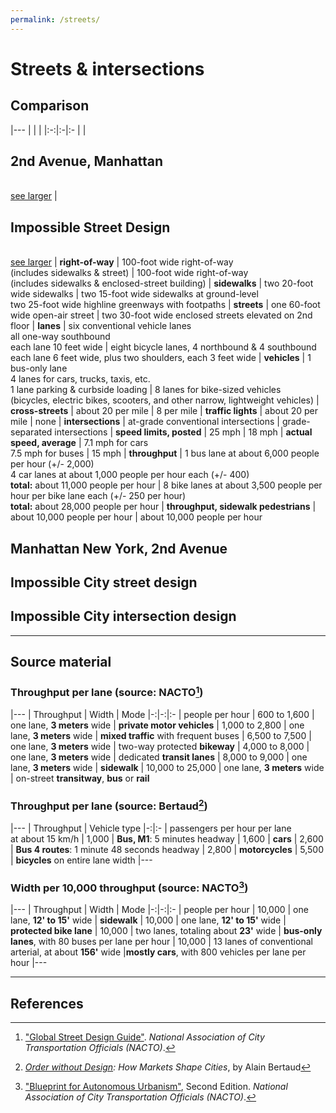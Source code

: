 ```yaml
---
permalink: /streets/
---
```

# Streets & intersections


## <a name="comparison"></a>Comparison

  |---
  |  |  | 
  |:-:|:-|:-
  | | <object width="400" data="../svg/drawings/manhattan_ave.svg"></object><br><h2>2nd Avenue, Manhattan</h2><br><a href="#manhattan">see larger</a> | <object width="400"   data="../svg/drawings/impossible_ave.svg"></object><br><h2>Impossible Street Design</h2><br><a href="#impossible">see larger</a>
  | **right-of-way** | 100-foot wide right-of-way<br>(includes sidewalks & street) | 100-foot wide right-of-way<br>(includes sidewalks & enclosed-street building)
  | **sidewalks**    | two 20-foot wide sidewalks | two 15-foot wide sidewalks at ground-level <br> two 25-foot wide highline greenways with footpaths
  | **streets**      | one 60-foot wide open-air street      | two 30-foot wide enclosed streets elevated on 2nd floor
  | **lanes**        | six conventional vehicle lanes<br>all one-way southbound<br>each lane 10 feet wide | eight bicycle lanes, 4 northbound & 4 southbound<br>each lane 6 feet wide, plus two shoulders, each 3 feet wide
  | **vehicles**     | 1 bus-only lane<br> 4 lanes for cars, trucks, taxis, etc. <br> 1 lane parking & curbside loading | 8 lanes for bike-sized vehicles<br>(bicycles, electric bikes, scooters, and other narrow, lightweight vehicles)
  | **cross-streets** | about 20 per mile | 8 per mile
  | **traffic lights** | about 20 per mile | none
  | **intersections** | at-grade conventional intersections | grade-separated intersections
  | **speed limits, posted** | 25 mph | 18 mph 
  | **actual speed, average** | 7.1 mph for cars <br> 7.5 mph for buses | 15 mph 
  | **throughput** | 1 bus lane at about 6,000 people per hour (+/- 2,000)<br> 4 car lanes at about 1,000 people per hour each (+/- 400)<br>**total:** about 11,000 people per hour | 8 bike lanes at about 3,500 people per hour per bike lane each (+/- 250 per hour)<br>**total:** about 28,000 people per hour
  | **throughput, sidewalk pedestrians** | about 10,000 people per hour | about 10,000 people per hour


<a name="manhattan"></a><object data="../svg/drawings/manhattan_ave.svg"></object> 
## Manhattan New York, 2nd Avenue


<a name="impossible"></a><object data="../svg/drawings/impossible_ave.svg"></object> 
## Impossible City street design



<object data="../svg/drawings/impossible_isometric.svg"> </object> 
## <a name="intersection"></a>Impossible City intersection design





---

## <a name="sources"></a>Source material

### <a name="throughput"></a>Throughput per lane (source: NACTO[^gsdg])

|---
| Throughput | Width | Mode 
|-:|-:|:-
| people per hour
| 600 to 1,600 | one lane, **3 meters** wide | **private motor vehicles**
| 1,000 to 2,800 | one lane, **3 meters** wide | **mixed traffic** with frequent buses
| 6,500 to 7,500 | one lane, **3 meters** wide | two-way protected **bikeway**
| 4,000 to 8,000 | one lane, **3 meters** wide | dedicated **transit lanes**
| 8,000 to 9,000 | one lane, **3 meters** wide | **sidewalk**
| 10,000 to 25,000 | one lane, **3 meters** wide | on-street **transitway**, **bus** or **rail**

### <a name="throughput"></a>Throughput per lane (source: Bertaud[^bertaud])

|---
| Throughput | Vehicle type
|-:|:-
| passengers per hour per lane<br>at about 15 km/h
| 1,000 | **Bus, M1**: 5 minutes headway
| 1,600 | **cars**
| 2,600 | **Bus 4 routes**: 1 minute 48 seconds headway
| 2,800 | **motorcycles**
| 5,500 | **bicycles** on entire lane width
|---


### <a name="throughput"></a>Width per 10,000 throughput (source: NACTO[^nacto])

|---
| Throughput | Width | Mode 
|-:|-:|:-
| people per hour
| 10,000 | one lane, **12' to 15'** wide | **sidewalk**
| 10,000 | one lane, **12' to 15'** wide | **protected bike lane** 
| 10,000 | two lanes, totaling about **23'** wide | **bus-only lanes**, with 80 buses per lane per hour
| 10,000 | 13 lanes of conventional arterial, at about **156'** wide |**mostly cars**, with 800 vehicles per lane per hour
|---

---

## <a name="references"></a>References

[^bertaud]: _[Order without Design](https://mitpress.mit.edu/books/order-without-design): How Markets Shape Cities_, by Alain Bertaud

[^gsdg]: ["Global Street Design Guide"](https://nacto.org/publication/global-street-design-guide/). _National Association of City Transportation Officials (NACTO)_.

[^nacto]: ["Blueprint for Autonomous Urbanism"](https://nacto.org/publication/bau2/), Second Edition. _National Association of City Transportation Officials (NACTO)_.


